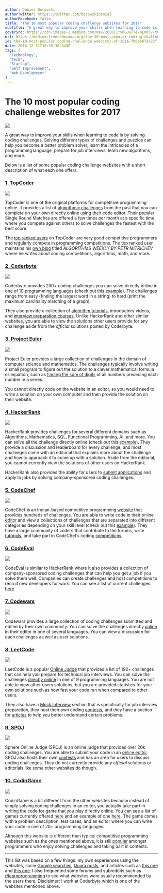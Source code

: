 ```yaml
---
author: Daniel Borowski
authorTwitter: https://twitter.com/borowskidaniel
authorFacebook: false
title: "The 10 most popular coding challenge websites for 2017"
subTitle: "A great way to improve your skills when learning to code is by solving coding challenges. Solving different types of challenges and puzzl..."
coverSrc: https://cdn-images-1.medium.com/max/2000/1*vmGJG77e-nLnKlv-tUgf5w.jpeg
url: https://medium.freecodecamp.org/the-10-most-popular-coding-challenge-websites-of-2016-fb8a5672d22f
id: the-10-most-popular-coding-challenge-websites-of-2016-fb8a5672d22f
date: 2016-12-31T18:30:38.349Z
tags: [
  "Technology",
  "Tech",
  "Startup",
  "Self Improvement",
  "Web Development"
]
---
```

# The 10 most popular coding challenge websites for 2017







![](https://cdn-images-1.medium.com/max/2000/1*vmGJG77e-nLnKlv-tUgf5w.jpeg)







A great way to improve your skills when learning to code is by solving coding challenges. Solving different types of challenges and puzzles can help you become a better problem solver, learn the intricacies of a programming language, prepare for job interviews, learn new algorithms, and more.

Below is a list of some popular coding challenge websites with a short description of what each one offers.

### [1\. TopCoder](https://www.topcoder.com/challenges/?pageIndex=1)



![](https://cdn-images-1.medium.com/max/1600/1*PBDdAJhXXkJiqrSDJT1-CA.png)



TopCoder is one of the original platforms for competitive programming online. It provides a list of [algorithmic challenges](https://www.topcoder.com/community/how-it-works/) from the past that you can complete on your own directly online using their code editor. Their popular Single Round Matches are offered a few times per month at a specific time where you compete against others to solve challenges the fastest with the best score.

The [top ranked users](https://www.topcoder.com/tc?module=AlgoRank) on TopCoder are very good competitive programmers and regularly compete in programming competitions. The top ranked user maintains his [own blog](http://petr-mitrichev.blogspot.com/) titled _ALGORITHMS WEEKLY BY PETR MITRICHEV_ where he writes about coding competitions, algorithms, math, and more.

### [2\. Coderbyte](https://coderbyte.com/)



![](https://cdn-images-1.medium.com/max/1600/1*PGHIUmCLwjUm_MkiO9Y1YA.png)



Coderbyte provides 200+ coding challenges you can solve directly online in one of 10 programming languages (check out this [example](https://coderbyte.com/language/First%20Factorial)). The challenges range from easy (finding the largest word in a string) to hard (print the maximum cardinality matching of a graph).

They also provide a collection of [algorithm tutorials](https://coderbyte.com/algorithm/dutch-national-flag-sorting-problem), introductory videos, and [interview preparation courses](https://coderbyte.com/course/google-interview-questions). Unlike HackerRank and other similar websites, you are able to view the solutions other users provide for any challenge aside from the _official_ solutions posted by Coderbyte.

### [3\. Project Euler](https://projecteuler.net/)



![](https://cdn-images-1.medium.com/max/1600/1*DJ1Wn8stS2aCiPYzeQj_OQ.png)



Project Euler provides a large collection of challenges in the domain of computer science and mathematics. The challenges typically involve writing a small program to figure out the solution to a clever mathematical formula or equation, such as [finding the sum of digits](https://projecteuler.net/problem=551) of all numbers preceding each number in a series.

You cannot directly code on the website in an editor, so you would need to write a solution on your own computer and then provide the solution on their website.

### [4\. HackerRank](https://www.hackerrank.com/domains)



![](https://cdn-images-1.medium.com/max/1600/1*SUtp9WYNsWRRiP-3NyJJbQ.jpeg)



HackerRank provides challenges for several different domains such as Algorithms, Mathematics, SQL, Functional Programming, AI, and more. You can solve all the challenge directly online (check out this [example](https://www.hackerrank.com/challenges/simple-array-sum)). They provide a discussion and leaderboard for every challenge, and most challenges come with an editorial that explains more about the challenge and how to approach it to come up with a solution. Aside from the editorial, you cannot currently view the solutions of other users on HackerRank.

HackerRank also provides the ability for users to [submit applications](https://www.hackerrank.com/jobs/common-app) and apply to jobs by solving company-sponsored coding challenges.

### [5\. CodeChef](https://www.codechef.com/)



![](https://cdn-images-1.medium.com/max/1600/1*V6otTyDnENdqkTKgbjSXQA.png)



CodeChef is an Indian-based competitive programming [website](https://en.wikipedia.org/wiki/CodeChef) that provides hundreds of challenges. You are able to write code in their online [editor](https://www.codechef.com/ide) and view a collections of challenges that are separated into different categories depending on your skill level (check out this [example](https://www.codechef.com/problems/TREEFUN)). They have a large community of coders that contribute to the forums, write [tutorials](https://www.codechef.com/wiki/tutorial-paying), and take part in CodeChef’s coding [competitions](https://www.codechef.com/contests/).

### [6\. CodeEval](https://www.codeeval.com/)



![](https://cdn-images-1.medium.com/max/1600/1*RqK7ggeeZveGqr9S8ASMLw.png)



CodeEval is similar to HackerRank where it also provides a collection of company-sponsored coding challenges that can help you get a job if you solve them well. Companies can create challenges and host competitions to recruit new developers for work. You can see a list of current challenges [here](https://www.codeeval.com/accounts/login/?next=/open_challenges/).

### [7\. Codewars](https://www.codewars.com/)



![](https://cdn-images-1.medium.com/max/1600/1*f9ZFofVCSLZsGxYec-Pk8g.png)



Codewars provides a large collection of coding challenges submitted and edited by their own community. You can solve the challenges directly [online](https://www.codewars.com/kata/trailing-zeros-in-factorials-in-any-given-integer-base/train/javascript) in their editor in one of several languages. You can view a discussion for each challenges as well as user solutions.

### [8\. LeetCode](https://leetcode.com/)



![](https://cdn-images-1.medium.com/max/1600/1*nsLbJnBxbAXYEMxtVPhKOQ.jpeg)



LeetCode is a popular [Online Judge](https://en.wikipedia.org/wiki/Online_judge) that provides a list of 190+ challenges that can help you prepare for technical job interviews. You can solve the challenges [directly online](https://leetcode.com/problems/merge-k-sorted-lists/) in one of 9 programming languages. You are not able to view other users solutions, but you are provided statistics for your own solutions such as how fast your code ran when compared to other users.

They also have a [Mock Interview](https://leetcode.com/mockinterview/) section that is specifically for job interview preparation, they host their own coding [contests](https://leetcode.com/contest/), and they have a section for [articles](https://leetcode.com/articles/recursive-approach-segment-trees-range-sum-queries-lazy-propagation/) to help you better understand certain problems.

### [9\. SPOJ](http://www.spoj.com/)



![](https://cdn-images-1.medium.com/max/1600/1*R3ER0azcgqW8T3omuwmfSA.png)



Sphere Online Judge (SPOJ) is an online judge that provides over 20k coding challenges. You are able to submit your code in an [online editor](http://www.spoj.com/problems/TETRA/). SPOJ also hosts their own [contests](http://www.spoj.com/contests/) and has an area for users to discuss coding challenges. They do not currently provide any _official_ solutions or editorials like some other websites do though.

### [10\. CodinGame](https://www.codingame.com/)



![](https://cdn-images-1.medium.com/max/1600/1*feOfg0RGzyEdA_fFL2sExg.png)



CodinGame is a bit different from the other websites because instead of simply solving coding challenges in an editor, you actually take part in writing the code for game that you play directly online. You can see a list of games currently offered [here](https://www.codingame.com/training) and an example of one [here](https://www.codingame.com/ide/puzzle/there-is-no-spoon-episode-1). The game comes with a problem description, test cases, and an editor where you can write your code in one of 20+ programming languages.

Although this website is different than typical competitive programming websites such as the ones mentioned above, it is still [popular](https://techcrunch.com/2015/11/11/with-codingame-learning-to-code-becomes-a-game/) amongst programmers who enjoy solving challenges and taking part in contests.











* * *







This list was based on a few things: my own experiences using the websites, some [Google searches](https://www.google.com/webhp?sourceid=chrome-instant&rlz=1C5CHFA_enUS689US689&ion=1&espv=2&ie=UTF-8#safe=off&q=coding+challenges), [Quora posts](https://www.quora.com/What-are-good-coding-challenges-websites), and articles such as [this one](http://infocreeds.com/top-10-coding-challenges-websites/) and [this one](https://www.linkedin.com/pulse/most-popular-programming-contest-sites-coding-practice-somenath-panda). I also frequented some forums and subreddits such as [r/learnprogramming](https://www.reddit.com/r/learnprogramming/) to see what websites were usually recommended by the users there. Disclaimer: I work at Coderbyte which is one of the websites mentioned above.








